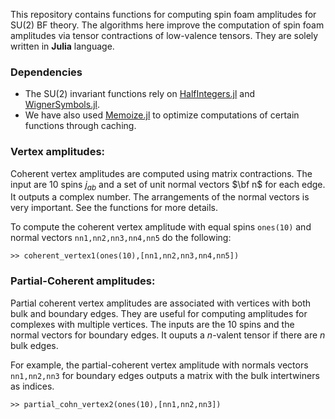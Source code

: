 This repository contains functions for computing spin foam amplitudes for SU(2) BF theory. The algorithms here improve the computation of spin foam amplitudes via tensor contractions of low-valence tensors. They are solely written in **Julia** language. 

<!-- Spin foam amplitude is typically associated with a 2-complex which is dual to a triangulations. Tbe boundary data for the coherent amplitudes are spin labels and normal vectors. -->


### Dependencies
* The SU(2) invariant functions rely on [HalfIntegers.jl](https://github.com/sostock/HalfIntegers.jl) and [WignerSymbols.jl](https://github.com/Jutho/WignerSymbols.jl).
* We have also used [Memoize.jl](https://github.com/JuliaCollections/Memoize.jl) to optimize computations of certain functions through caching.


### Vertex amplitudes:
Coherent vertex amplitudes are computed using matrix contractions. The input are 10 spins $j_{ab}$ and a set of unit normal vectors $\bf n$ for each edge. It outputs a complex number. The arrangements of the normal vectors is very important. See the functions for more details. 

To compute the coherent vertex amplitude with equal spins `ones(10)` and normal vectors `nn1,nn2,nn3,nn4,nn5` do the following:

`>> coherent_vertex1(ones(10),[nn1,nn2,nn3,nn4,nn5])`


### Partial-Coherent amplitudes:
Partial coherent vertex amplitudes are associated with vertices with both bulk and boundary edges. They are useful for computing amplitudes for complexes with multiple vertices. 
The inputs are the 10 spins and the normal vectors for boundary edges. It ouputs a $n$-valent tensor if there are $n$ bulk edges. 

For example, the partial-coherent vertex amplitude with normals vectors `nn1,nn2,nn3` for boundary edges outputs a matrix with the bulk intertwiners as indices. 

`>> partial_cohn_vertex2(ones(10),[nn1,nn2,nn3])`






